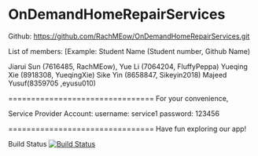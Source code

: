 # OnDemandHomeRepairServices
Github: https://github.com/RachMEow/OnDemandHomeRepairServices.git

List of members: 
[Example: Student Name (Student number, Github Name)

Jiarui Sun (7616485, RachMEow),
Yue Li (7064204, FluffyPeppa)
Yueqing Xie (8918308, YueqingXie)
Sike Yin (8658847, Sikeyin2018) 
Majeed Yusuf(8359705 ,eyusu010)

================================
For your convenience,

Service Provider Account:
username: service1
password: 123456



================================
Have fun exploring our app! 

Build Status
[![Build Status](https://circleci.com/gh/RachMEow/OnDemandHomeRepairServices.png?branch=master)](https://circleci.com/gh/RachMEow/OnDemandHomeRepairServices)